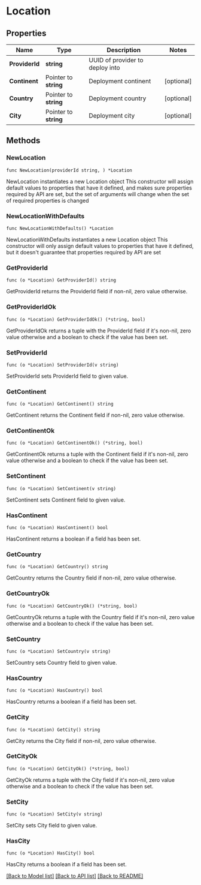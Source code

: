 # Location

## Properties

Name | Type | Description | Notes
------------ | ------------- | ------------- | -------------
**ProviderId** | **string** | UUID of provider to deploy into | 
**Continent** | Pointer to **string** | Deployment continent | [optional] 
**Country** | Pointer to **string** | Deployment country | [optional] 
**City** | Pointer to **string** | Deployment city | [optional] 

## Methods

### NewLocation

`func NewLocation(providerId string, ) *Location`

NewLocation instantiates a new Location object
This constructor will assign default values to properties that have it defined,
and makes sure properties required by API are set, but the set of arguments
will change when the set of required properties is changed

### NewLocationWithDefaults

`func NewLocationWithDefaults() *Location`

NewLocationWithDefaults instantiates a new Location object
This constructor will only assign default values to properties that have it defined,
but it doesn't guarantee that properties required by API are set

### GetProviderId

`func (o *Location) GetProviderId() string`

GetProviderId returns the ProviderId field if non-nil, zero value otherwise.

### GetProviderIdOk

`func (o *Location) GetProviderIdOk() (*string, bool)`

GetProviderIdOk returns a tuple with the ProviderId field if it's non-nil, zero value otherwise
and a boolean to check if the value has been set.

### SetProviderId

`func (o *Location) SetProviderId(v string)`

SetProviderId sets ProviderId field to given value.


### GetContinent

`func (o *Location) GetContinent() string`

GetContinent returns the Continent field if non-nil, zero value otherwise.

### GetContinentOk

`func (o *Location) GetContinentOk() (*string, bool)`

GetContinentOk returns a tuple with the Continent field if it's non-nil, zero value otherwise
and a boolean to check if the value has been set.

### SetContinent

`func (o *Location) SetContinent(v string)`

SetContinent sets Continent field to given value.

### HasContinent

`func (o *Location) HasContinent() bool`

HasContinent returns a boolean if a field has been set.

### GetCountry

`func (o *Location) GetCountry() string`

GetCountry returns the Country field if non-nil, zero value otherwise.

### GetCountryOk

`func (o *Location) GetCountryOk() (*string, bool)`

GetCountryOk returns a tuple with the Country field if it's non-nil, zero value otherwise
and a boolean to check if the value has been set.

### SetCountry

`func (o *Location) SetCountry(v string)`

SetCountry sets Country field to given value.

### HasCountry

`func (o *Location) HasCountry() bool`

HasCountry returns a boolean if a field has been set.

### GetCity

`func (o *Location) GetCity() string`

GetCity returns the City field if non-nil, zero value otherwise.

### GetCityOk

`func (o *Location) GetCityOk() (*string, bool)`

GetCityOk returns a tuple with the City field if it's non-nil, zero value otherwise
and a boolean to check if the value has been set.

### SetCity

`func (o *Location) SetCity(v string)`

SetCity sets City field to given value.

### HasCity

`func (o *Location) HasCity() bool`

HasCity returns a boolean if a field has been set.


[[Back to Model list]](../README.md#documentation-for-models) [[Back to API list]](../README.md#documentation-for-api-endpoints) [[Back to README]](../README.md)


